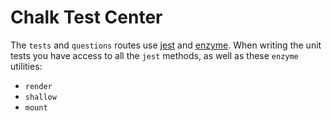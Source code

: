 # Chalk Test Center

The `tests` and `questions` routes use [jest](https://facebook.github.io/jest/) and [enzyme](https://github.com/airbnb/enzyme). When writing the unit tests you have access to all the `jest` methods, as well as these `enzyme` utilities:

- `render`
- `shallow`
- `mount`